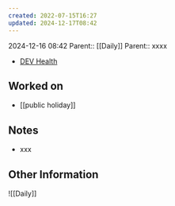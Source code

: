 ```yaml
---
created: 2022-07-15T16:27
updated: 2024-12-17T08:42
---
```

2024-12-16 08:42
Parent:: [[Daily]] 
Parent:: xxxx

- [DEV Health](https://health-configdev.mixtelematics.com/public/mapshow.htm?id=2001&mapid=1A35514B-E08F-4B7C-90B8-CD1774AE8CA3)

## Worked on

- [[public holiday]]

## Notes

- xxx

## Other Information

![[Daily]]
